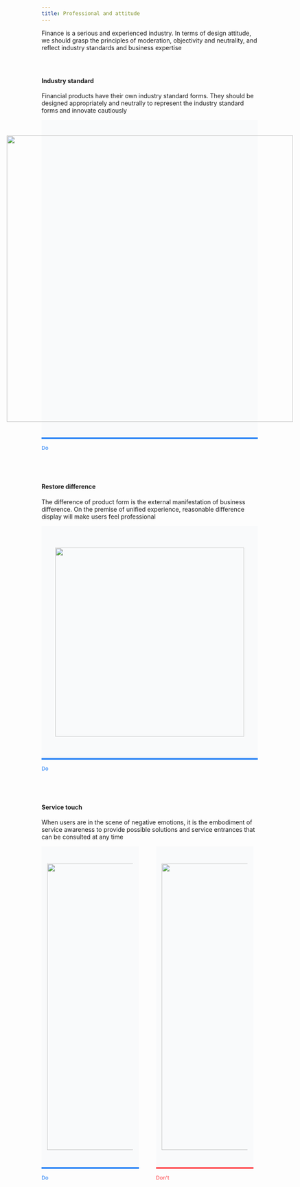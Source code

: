 ```yaml
---
title: Professional and attitude
---
```


<style>
h4 { margin-top: 60px !important; }
.doc-cutline-wrapper{display:-webkit-box;display:-ms-flexbox;display:flex;}
.doc-cutline-wrapper:last-child { margin-bottom: 60px; }
.doc-cutline{position:relative;display:-webkit-inline-box;display:-ms-inline-flexbox;display:inline-flex;margin-bottom:42px;padding:40px 30px;background:#F9FAFB;-webkit-box-sizing:border-box;box-sizing:border-box;-webkit-box-align:center;-ms-flex-align:center;align-items:center;-webkit-box-pack:center;-ms-flex-pack:center;justify-content:center;min-height:220px;max-width:100%}
.attitude-last{max-width:45%}
.doc-cutline:after{position:absolute;bottom:-32px;left:0;font-size:12px;font-weight:500}
.doc-cutline.do{margin-right:40px;border-bottom:solid 4px #2F86F6}
.doc-cutline.do:after{content:"Do";color:#2F86F6}
.doc-cutline.donot{border-bottom:solid 4px #FF5257}
.doc-cutline.donot:after{content:"Don't";color:#FF5257}
.doc-cutline-item{display:-webkit-box;display:-ms-flexbox;display:flex;-webkit-box-align:center;-ms-flex-align:center;align-items:center;-webkit-box-pack:center;-ms-flex-pack:center;justify-content:center}
.doc-cutline-item.horizon img{width:100%}
/* .doc-cutline-item.vertical img{width:auto;height:100%} */
.attitude-item img{display: block;width:667px;background-size:cover}
@media (max-width:750px){.doc-cutline-wrapper{-webkit-box-orient:vertical;-webkit-box-direction:normal;-ms-flex-direction:column;flex-direction:column}
.doc-cutline{max-width:100%}
.doc-cutline.do{margin-right:0;padding:10px!important}
.attitude-last{max-width:100%}
}
.special-img{width:440px!important;background-size:cover}
.doc-content-paragraph h4{margin-top:40px}
.attitude-last {margin-bottom: 14px;}
</style>

Finance is a serious and experienced industry. In terms of design attitude, we should grasp the principles of moderation, objectivity and neutrality, and reflect industry standards and business expertise

#### Industry standard

Financial products have their own industry standard forms. They should be designed appropriately and neutrally to represent the industry standard forms and innovate cautiously


<div class="doc-cutline-wrapper">
  <div class="doc-cutline do" style="padding: 36px 40px;">
    <div class="doc-cutline-item attitude-item">
      <img src="https://pt-starimg.didistatic.com/static/starimg/img/PJMafnzgcO1644396012789.png">
    </div>
  </div>
</div>


#### Restore difference

The difference of product form is the external manifestation of business difference. On the premise of unified experience, reasonable difference display will make users feel professional

<div class="doc-cutline-wrapper">
  <div class="doc-cutline do" style="padding: 50px 60px;">
    <div class="doc-cutline-item attitude-item">
      <img class="special-img" src="https://pt-starimg.didistatic.com/static/starimg/img/JEnklVFvI81643257076799.png">
    </div>
  </div>
</div>

#### Service touch

When users are in the scene of negative emotions, it is the embodiment of service awareness to provide possible solutions and service entrances that can be consulted at any time

<div class="doc-cutline-wrapper attitude-last">
  <div class="doc-cutline do">
    <div class="doc-cutline-item attitude-item">
      <img src="https://pt-starimg.didistatic.com/static/starimg/img/8nemUxUtoY1643257119700.png" style="max-width: 200px;">
    </div>
  </div>
  <div class="doc-cutline donot">
    <div class="doc-cutline-item attitude-item">
      <img src="https://pt-starimg.didistatic.com/static/starimg/img/w7VbD0uhwN1643263939043.png" style="max-width: 200px;">
    </div>
  </div>
</div>
